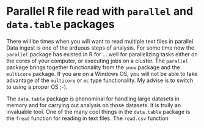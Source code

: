# Parallel R file read with `parallel` and `data.table` packages

There will be times when you will want to read multiple text files in parallel. Data ingest is one of the arduous steps of analysis. For some time now the `parallel` package has existed in R for ... well for parallelizing tasks either on the cores of your computer, or executing jobs on a cluster. The `parallel` package brings together functionality from the `snow` package and the `multicore` package. If you are on a Windows OS, you will not be able to take advantage of the `multicore` or `mc` type functionality. My advise is to switch to using a proper OS ;-).

The `data.table` package is phenominal for handling large datasets in memory and for carrying out analysis on those datasets. It is trully an invaluable tool. One of the many cool things in the `data.table` package is the `fread` function for reading in text files. The `read.csv` function 
